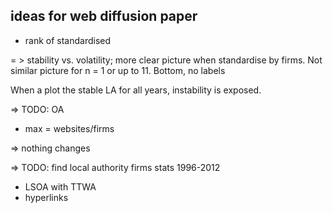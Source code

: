 ## ideas for web diffusion paper

- rank of standardised

= > stability vs. volatility; more clear picture when standardise by firms. Not similar picture for n = 1 or up to 11.  Bottom, no labels

When a plot the stable LA for all years, instability is exposed.  

=> TODO: OA

- max = websites/firms

=> nothing changes

=> TODO: find local authority firms stats 1996-2012

- LSOA with TTWA
- hyperlinks
